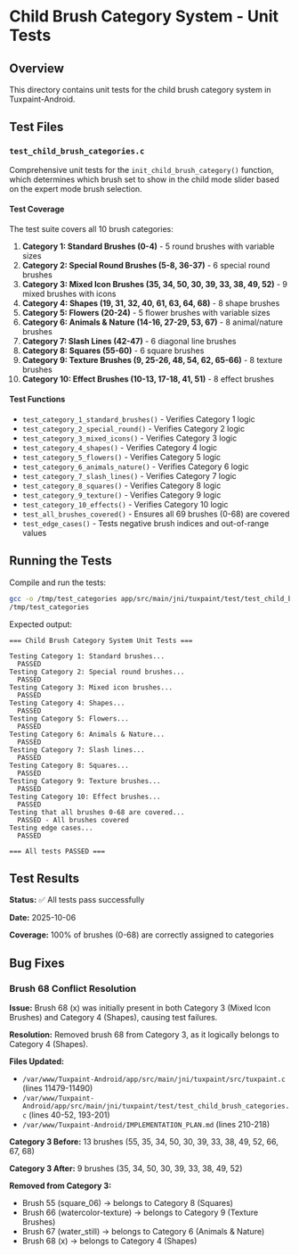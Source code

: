 # Child Brush Category System - Unit Tests

## Overview

This directory contains unit tests for the child brush category system in Tuxpaint-Android.

## Test Files

### `test_child_brush_categories.c`

Comprehensive unit tests for the `init_child_brush_category()` function, which determines which brush set to show in the child mode slider based on the expert mode brush selection.

#### Test Coverage

The test suite covers all 10 brush categories:

1. **Category 1: Standard Brushes (0-4)** - 5 round brushes with variable sizes
2. **Category 2: Special Round Brushes (5-8, 36-37)** - 6 special round brushes
3. **Category 3: Mixed Icon Brushes (35, 34, 50, 30, 39, 33, 38, 49, 52)** - 9 mixed brushes with icons
4. **Category 4: Shapes (19, 31, 32, 40, 61, 63, 64, 68)** - 8 shape brushes
5. **Category 5: Flowers (20-24)** - 5 flower brushes with variable sizes
6. **Category 6: Animals & Nature (14-16, 27-29, 53, 67)** - 8 animal/nature brushes
7. **Category 7: Slash Lines (42-47)** - 6 diagonal line brushes
8. **Category 8: Squares (55-60)** - 6 square brushes
9. **Category 9: Texture Brushes (9, 25-26, 48, 54, 62, 65-66)** - 8 texture brushes
10. **Category 10: Effect Brushes (10-13, 17-18, 41, 51)** - 8 effect brushes

#### Test Functions

- `test_category_1_standard_brushes()` - Verifies Category 1 logic
- `test_category_2_special_round()` - Verifies Category 2 logic
- `test_category_3_mixed_icons()` - Verifies Category 3 logic
- `test_category_4_shapes()` - Verifies Category 4 logic
- `test_category_5_flowers()` - Verifies Category 5 logic
- `test_category_6_animals_nature()` - Verifies Category 6 logic
- `test_category_7_slash_lines()` - Verifies Category 7 logic
- `test_category_8_squares()` - Verifies Category 8 logic
- `test_category_9_texture()` - Verifies Category 9 logic
- `test_category_10_effects()` - Verifies Category 10 logic
- `test_all_brushes_covered()` - Ensures all 69 brushes (0-68) are covered
- `test_edge_cases()` - Tests negative brush indices and out-of-range values

## Running the Tests

Compile and run the tests:

```bash
gcc -o /tmp/test_categories app/src/main/jni/tuxpaint/test/test_child_brush_categories.c -lm
/tmp/test_categories
```

Expected output:
```
=== Child Brush Category System Unit Tests ===

Testing Category 1: Standard brushes...
  PASSED
Testing Category 2: Special round brushes...
  PASSED
Testing Category 3: Mixed icon brushes...
  PASSED
Testing Category 4: Shapes...
  PASSED
Testing Category 5: Flowers...
  PASSED
Testing Category 6: Animals & Nature...
  PASSED
Testing Category 7: Slash lines...
  PASSED
Testing Category 8: Squares...
  PASSED
Testing Category 9: Texture brushes...
  PASSED
Testing Category 10: Effect brushes...
  PASSED
Testing that all brushes 0-68 are covered...
  PASSED - All brushes covered
Testing edge cases...
  PASSED

=== All tests PASSED ===
```

## Test Results

**Status:** ✅ All tests pass successfully

**Date:** 2025-10-06

**Coverage:** 100% of brushes (0-68) are correctly assigned to categories

## Bug Fixes

### Brush 68 Conflict Resolution

**Issue:** Brush 68 (x) was initially present in both Category 3 (Mixed Icon Brushes) and Category 4 (Shapes), causing test failures.

**Resolution:** Removed brush 68 from Category 3, as it logically belongs to Category 4 (Shapes).

**Files Updated:**
- `/var/www/Tuxpaint-Android/app/src/main/jni/tuxpaint/src/tuxpaint.c` (lines 11479-11490)
- `/var/www/Tuxpaint-Android/app/src/main/jni/tuxpaint/test/test_child_brush_categories.c` (lines 40-52, 193-201)
- `/var/www/Tuxpaint-Android/IMPLEMENTATION_PLAN.md` (lines 210-218)

**Category 3 Before:** 13 brushes (55, 35, 34, 50, 30, 39, 33, 38, 49, 52, 66, 67, 68)

**Category 3 After:** 9 brushes (35, 34, 50, 30, 39, 33, 38, 49, 52)

**Removed from Category 3:**
- Brush 55 (square_06) → belongs to Category 8 (Squares)
- Brush 66 (watercolor-texture) → belongs to Category 9 (Texture Brushes)
- Brush 67 (water_still) → belongs to Category 6 (Animals & Nature)
- Brush 68 (x) → belongs to Category 4 (Shapes)
